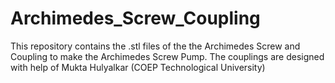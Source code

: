 # Archimedes_Screw_Coupling
This repository contains the .stl files of the the Archimedes Screw and Coupling to make the Archimedes Screw Pump. The couplings are designed with help of Mukta Hulyalkar (COEP Technological University)
